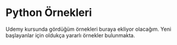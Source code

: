 # Python Örnekleri
Udemy kursunda gördüğüm örnekleri buraya ekliyor olacağım. Yeni başlayanlar için oldukça yararlı örnekler bulunmakta.
